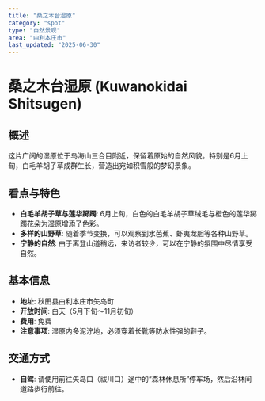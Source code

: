 ```yaml
---
title: "桑之木台湿原"
category: "spot"
type: "自然景观"
area: "由利本庄市"
last_updated: "2025-06-30"
---
```


# 桑之木台湿原 (Kuwanokidai Shitsugen)

## 概述
这片广阔的湿原位于鸟海山三合目附近，保留着原始的自然风貌。特别是6月上旬，白毛羊胡子草成群生长，营造出宛如积雪般的梦幻景象。

## 看点与特色
- **白毛羊胡子草与莲华踯躅**: 6月上旬，白色的白毛羊胡子草绒毛与橙色的莲华踯躅花朵为湿原增添了色彩。
- **多样的山野草**: 随着季节变换，可以观察到水芭蕉、虾夷龙胆等各种山野草。
- **宁静的自然**: 由于离登山道稍远，来访者较少，可以在宁静的氛围中尽情享受自然。

## 基本信息
- **地址**: 秋田县由利本庄市矢岛町
- **开放时间**: 白天（5月下旬～11月初旬）
- **费用**: 免费
- **注意事项**: 湿原内多泥泞地，必须穿着长靴等防水性强的鞋子。

## 交通方式
- **自驾**: 请使用前往矢岛口（祓川口）途中的“森林休息所”停车场，然后沿林间道路步行前往。